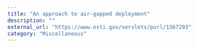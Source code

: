 ```yaml
---
title: "An approach to air-gapped deployment"
description: ""
external_url: "https://www.osti.gov/servlets/purl/1367293"
category: "Miscellaneous"
---
```

